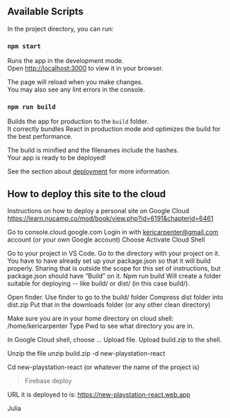 ## Available Scripts

In the project directory, you can run:

### `npm start`

Runs the app in the development mode.\
Open [http://localhost:3000](http://localhost:3000) to view it in your browser.

The page will reload when you make changes.\
You may also see any lint errors in the console.

### `npm run build`

Builds the app for production to the `build` folder.\
It correctly bundles React in production mode and optimizes the build for the best performance.

The build is minified and the filenames include the hashes.\
Your app is ready to be deployed!

See the section about [deployment](https://facebook.github.io/create-react-app/docs/deployment) for more information.

## How to deploy this site to the cloud

Instructions on how to deploy a personal site on Google Cloud https://learn.nucamp.co/mod/book/view.php?id=6191&chapterid=6461

Go to console.cloud.google.com Login in with kericarpenter@gmail.com account (or your own Google account) Choose Activate Cloud Shell

Go to your project in VS Code. Go to the directory with your project on it. You have to have already set up your package.json so that it will build properly. Sharing that is outside the scope for this set of instructions, but package.json should have “Build” on it. Npm run build Will create a folder suitable for deploying -- like build/ or dist/ (in this case build/).

Open finder. Use finder to go to the build/ folder Compress dist folder into dist.zip Put that in the downloads folder (or any other clean directory)

Make sure you are in your home directory on cloud shell: /home/kericarpenter Type Pwd to see what directory you are in.

In Google Cloud shell, choose … Upload file. Upload build.zip to the shell.

Unzip the file unzip build.zip -d new-playstation-react

Cd new-playstation-react (or whatever the name of the project is)

> Firebase deploy

URL it is deployed to is: https://new-playstation-react.web.app

Julia
